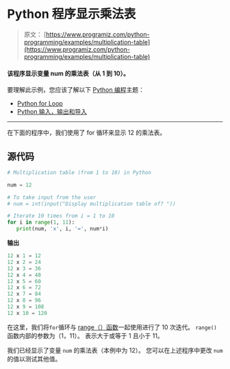 # Python 程序显示乘法表

> 原文： [https://www.programiz.com/python-programming/examples/multiplication-table](https://www.programiz.com/python-programming/examples/multiplication-table)

#### 该程序显示变量 num 的乘法表（从 1 到 10）。

要理解此示例，您应该了解以下 [Python 编程](/python-programming "Python tutorial")主题：

*   [Python for Loop](/python-programming/for-loop)
*   [Python 输入，输出和导入](/python-programming/input-output-import)

* * *

在下面的程序中，我们使用了 for 循环来显示 12 的乘法表。

## 源代码

```py
# Multiplication table (from 1 to 10) in Python

num = 12

# To take input from the user
# num = int(input("Display multiplication table of? "))

# Iterate 10 times from i = 1 to 10
for i in range(1, 11):
   print(num, 'x', i, '=', num*i) 
```

**输出**

```py
12 x 1 = 12
12 x 2 = 24
12 x 3 = 36
12 x 4 = 48
12 x 5 = 60
12 x 6 = 72
12 x 7 = 84
12 x 8 = 96
12 x 9 = 108
12 x 10 = 120

```

在这里，我们将`for`循环与 [range（）函数](/python-programming/methods/built-in/range "Python range()")一起使用进行了 10 次迭代。 `range()`函数内部的参数为（1，11）。 表示大于或等于 1 且小于 11。

我们已经显示了变量 `num` 的乘法表（本例中为 12）。 您可以在上述程序中更改 `num` 的值以测试其他值。